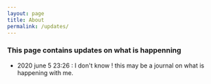```yaml
---
layout: page
title: About
permalink: /updates/
---
```



### This page contains updates on what is happenning 

- 2020 june 5 23:26 : I don't know ! this may be a journal on what is happening with me. 
